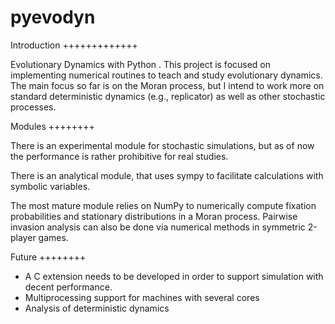 pyevodyn
========

Introduction
+++++++++++++

Evolutionary Dynamics with Python . This project is focused on implementing numerical routines to teach and study evolutionary dynamics. The main focus so far is on the Moran process, but I intend to work more on standard deterministic dynamics (e.g., replicator) as well as other stochastic processes.


Modules
++++++++

There is an experimental module for stochastic simulations, but as of now the performance is rather prohibitive for real studies.

There is an analytical module, that uses sympy to facilitate calculations with symbolic variables.

The most mature module relies on NumPy to numerically compute fixation probabilities and stationary distributions in a Moran process. Pairwise invasion analysis can also be done via numerical methods in symmetric 2-player games.

Future 
++++++++

* A C extension needs to be developed in order to support simulation with decent performance.
* Multiprocessing support for machines with several cores
* Analysis of deterministic dynamics



